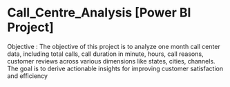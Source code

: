 # Call_Centre_Analysis [Power BI Project]
 Objective :
 The objective of this project is to analyze one month call center data, including total calls, call duration in minute, hours, call reasons, customer reviews across various dimensions like states, cities, channels. The goal is to derive actionable insights for improving customer satisfaction and efficiency
